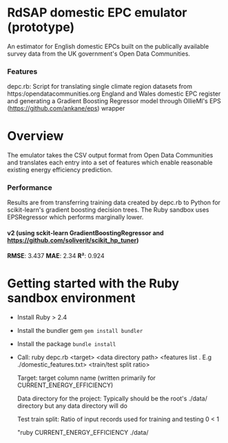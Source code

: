 # RdSAP domestic EPC emulator (prototype)
An estimator for English domestic EPCs built on the publically available survey data from the UK government's Open Data Communities.

### Features
depc.rb: Script for translating single climate region datasets from https:/opendatacommunities.org England and Wales domestic EPC register and generating a Gradient Boosting Regressor model through OllieMl's EPS (https://github.com/ankane/eps) wrapper

# Overview
The emulator takes the CSV output format from Open Data Communities and translates each entry into a set of features which enable reasonable existing energy efficiency prediction.

### Performance
Results are from transferring training data created by depc.rb to Python for scikit-learn's gradient boosting decision trees. The Ruby sandbox uses EPSRegressor which performs marginally lower.

#### v2 (using sckit-learn GradientBoostingRegressor and https://github.com/soliverit/scikit_hp_tuner)

  **RMSE**: 3.437 **MAE**:  2.34  **R²**:   0.924

# Getting started with the Ruby sandbox environment

- Install Ruby > 2.4
- Install the bundler gem `gem install bundler`
- Install the package `bundle install`

- Call: ruby depc.rb \<target\> \<data directory path\> \<features list . E.g ./domestic_features.txt\> \<train/test split ratio\>
  
    Target:                         target column name (written primarily for CURRENT_ENERGY_EFFICIENCY)
  
    Data directory for the project: Typically should be the root's ./data/ directory but any data directory will do
    
    Test train split:               Ratio of input records used for training and testing 0 < 1
  
    "ruby CURRENT_ENERGY_EFFICIENCY ./data/
